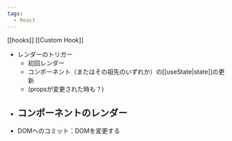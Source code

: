 ```yaml
---
tags:
  - React
---
```

[[hooks]]
[[Custom Hook]]

- レンダーのトリガー
	- 初回レンダー
	- コンポーネント（またはその祖先のいずれか）の[[useState|state]]の更新
	- (propsが変更された時も？)
- コンポーネントのレンダー
	- 
- DOMへのコミット：DOMを変更する
